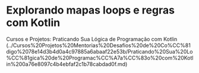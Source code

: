 # Explorando mapas loops e regras com Kotlin

Cursos e Projetos: Praticando Sua Lógica de Programação com Kotlin (../Cursos%20Projetos%20Mentorias%20Desafios%20de%20Co%CC%81digo%2078e14d3b4d0a4c97885a6abaaf22e53b/Praticando%20Sua%20Lo%CC%81gica%20de%20Programac%CC%A7a%CC%83o%20com%20Kotlin%200a76e8097c4b4ebfaf2c1b78cabdad0f.md)